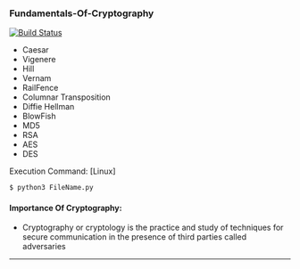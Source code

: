 ### Fundamentals-Of-Cryptography

[![Build Status](https://travis-ci.org/joemccann/dillinger.svg?branch=master)](https://en.wikipedia.org/wiki/Cryptography)

- Caesar
- Vigenere
- Hill
- Vernam
- RailFence
- Columnar Transposition
- Diffie Hellman
- BlowFish
- MD5
- RSA
- AES
- DES

Execution Command: [Linux]
```sh
$ python3 FileName.py
```

#### Importance Of Cryptography:
- Cryptography or cryptology is the practice and study of techniques for secure communication in the presence of third parties called adversaries

--------------------------------------------------------------------------------------------------
